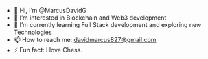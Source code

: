 - 👋 Hi, I’m @MarcusDavidG
- 👀 I’m interested in Blockchain and Web3 development
- 🌱 I’m currently learning Full Stack development and exploring new Technologies
- 📫 How to reach me: davidmarcus827@gmail.com
- ⚡ Fun fact: I love Chess.

<!---
MarcusDavidG/MarcusDavidG is a ✨ special ✨ repository because its `README.md` (this file) appears on your GitHub profile.
You can click the Preview link to take a look at your changes.
--->
